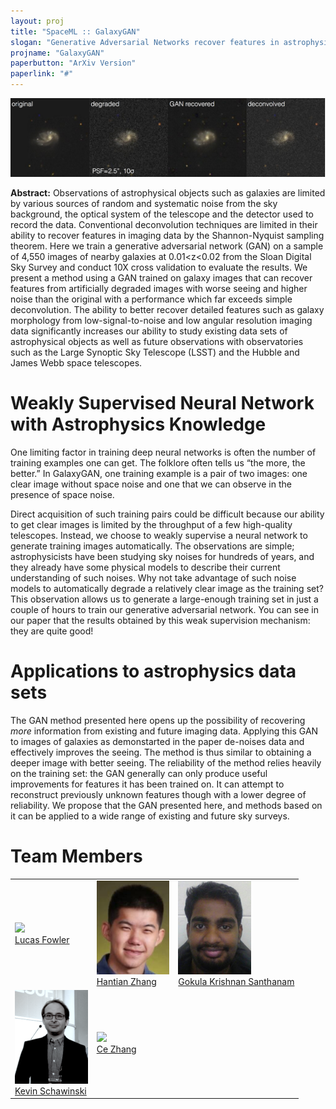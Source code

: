 ```yaml
---
layout: proj
title: "SpaceML :: GalaxyGAN"
slogan: "Generative Adversarial Networks recover features in astrophysical images of galaxies beyond the deconvolution limit"
projname: "GalaxyGAN"
paperbutton: "ArXiv Version"
paperlink: "#"
---
```


<img src="https://github.com/SpaceML/SpaceML.github.io/blob/master/gg/GAN_example.png?raw=true">

<b>Abstract:</b> Observations of astrophysical objects such as galaxies are limited by various sources of random and systematic noise from the sky background, the optical system of the telescope and the detector used to record the data. Conventional deconvolution techniques are limited in their ability to recover features in imaging data by the Shannon-Nyquist sampling theorem. Here we train a generative adversarial network (GAN) on a sample of 4,550 images of nearby galaxies at 0.01\<z\<0.02 from the Sloan Digital Sky Survey and conduct 10X cross validation to evaluate the results. We present a method using a GAN trained on galaxy images that can recover features from artificially degraded images with worse seeing and higher noise than the original with a performance which far exceeds simple deconvolution. The ability to better recover detailed features such as galaxy morphology from low-signal-to-noise and low angular resolution imaging data significantly increases our ability to study existing data sets of astrophysical objects as well as future observations with observatories such as the Large Synoptic Sky Telescope (LSST) and the Hubble and James Webb space telescopes. 

# Weakly Supervised Neural Network with Astrophysics Knowledge

One limiting factor in training deep neural networks is often the number of training examples one can get. The folklore often tells us “the more, the better.” In GalaxyGAN, one training example is a pair of two images: one clear image without space noise and one that we can observe in the presence of space noise.

Direct acquisition of such training pairs could be difficult because our ability to get clear images is limited by the throughput of a few high-quality telescopes. Instead, we choose to weakly supervise a neural network to generate training images automatically. The observations are simple; astrophysicists have been studying sky noises for hundreds of years, and they already have some physical models to describe their current understanding of such noises. Why not take advantage of such noise models to automatically degrade a relatively clear image as the training set? This observation allows us to generate a large-enough training set in just a couple of hours to train our generative adversarial network. You can see in our paper that the results obtained by this weak supervision mechanism: they are quite good!

# Applications to astrophysics data sets
The GAN method presented here opens up the possibility of recovering <i>more</i> information from existing and future imaging data. Applying this GAN to images of galaxies as demonstarted in the paper de-noises data and effectively improves the seeing. The method is thus similar to obtaining a deeper image with better seeing.  The reliability of the method relies heavily on the training set: the GAN generally can only produce useful improvements for features it has been trained on. It can attempt to reconstruct previously unknown features though with a lower degree of reliability. We propose that the GAN presented here, and methods based on it can be applied to a wide range of existing and future sky surveys.


# Team Members

<table style="border:none;">
<tr>

<td><img src="http://macd.com/01about_us/MACD_management/photos_management/lf150px.jpg" height="150"><br/>
<a href="#">Lucas Fowler</a></td>

<td><img src="https://github.com/SpaceML/SpaceML.github.io/blob/master/gg/hantian.png?raw=true" height="150"><br/>
<a href="#">Hantian Zhang</a></td>

<td><img src="https://github.com/SpaceML/SpaceML.github.io/blob/master/gg/gokul.jpg?raw=true" height="150"><br/>
<a href="#">Gokula Krishnan Santhanam</a></td>

</tr>


<tr>

<td><img src="https://github.com/SpaceML/SpaceML.github.io/blob/master/gg/kevin.png?raw=true" height="150"><br/>
<a href="http://www.astro.ethz.ch/schawinski">Kevin Schawinski</a></td>

<td><img src="https://www.bi.id.ethz.ch/personensuche/bildPersonPre.do?pid=38419&tok=a3ad29b3d6ab9abd8a240ad71144e5c8" height="150"><br/>
<a href="https://www.inf.ethz.ch/personal/ce.zhang/">Ce Zhang</a></td>

</tr>
</table>






